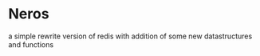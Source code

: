 Neros
=====

a simple rewrite version of redis with addition of some new datastructures and functions
